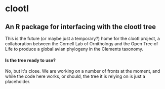 # clootl
## An R package for interfacing with the clootl tree

This is the future (or maybe just a temporary?) home for the clootl project, a collaboration between the Cornell Lab of Ornithology and the Open Tree of Life to produce a global avian phylogeny in the Clements taxonomy. 

#### Is the tree ready to use?
No, but it's close. We are working on a number of fronts at the moment, and while the code here works, or should, the tree it is relying on is just a placeholder.


